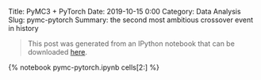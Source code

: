 Title: PyMC3 + PyTorch
Date: 2019-10-15 0:00
Category: Data Analysis
Slug: pymc-pytorch
Summary: the second most ambitious crossover event in history

> This post was generated from an IPython notebook that can be downloaded
> [here](/downloads/notebooks/pymc-pytorch.ipynb).

{% notebook pymc-pytorch.ipynb cells[2:] %}
